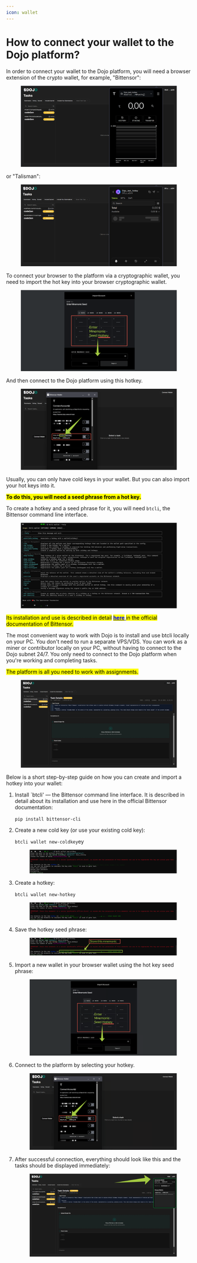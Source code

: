 ```yaml
---
icon: wallet
---
```


# How to connect your wallet to the Dojo platform?

In order to connect your wallet to the Dojo platform, you will need a browser extension of the crypto wallet, for example, "Bittensor":

<figure><img src=".gitbook/assets/image.png" alt=""><figcaption></figcaption></figure>

or "Talisman":

<figure><img src=".gitbook/assets/image (1).png" alt=""><figcaption></figcaption></figure>


To connect your browser to the platform via a cryptographic wallet, you need to import the hot key into your browser cryptographic wallet. &#x20;

<figure><img src=".gitbook/assets/image (4).png" alt=""><figcaption></figcaption></figure>

And then connect to the Dojo platform using this hotkey.

<figure><img src=".gitbook/assets/image (3).png" alt=""><figcaption></figcaption></figure>


Usually, you can only have cold keys in your wallet. But you can also import your hot keys into it.

<mark style="color:$success;">**To do this, you will need a seed phrase from a hot key.**</mark>

To create a hotkey and a seed phrase for it, you will need `btcli`, the Bittensor command line interface.

<figure><img src=".gitbook/assets/image (5).png" alt=""><figcaption></figcaption></figure>

<mark style="color:$danger;">Its installation and use is described in detail</mark> [<mark style="color:blue;">**here**</mark> ](https://docs.learnbittensor.org/getting-started/install-btcli)<mark style="color:$danger;">in the official documentation of Bittensor.</mark>

The most convenient way to work with Dojo is to install and use btcli locally on your PC. You don't need to run a separate VPS/VDS. You can work as a miner or contributor locally on your PC, without having to connect to the Dojo subnet 24/7. You only need to connect to the Dojo platform when you're working and completing tasks.

<mark style="color:$success;">The platform is all you need to work with assignments.</mark>

<figure><img src=".gitbook/assets/image (7).png" alt=""><figcaption></figcaption></figure>


Below is a short step-by-step guide on how you can create and import a hotkey into your wallet:

1. Install \`btcli' — the Bittensor command line interface. It is described in detail about its installation and use here in the official Bittensor documentation:
   
   `pip install bittensor-cli`

2.  Create a new cold key (or use your existing cold key):
    
    `btcli wallet new-coldkey`ey


    <figure><img src=".gitbook/assets/image (9).png" alt=""><figcaption></figcaption></figure>

    

3.  Create a hotkey:
    
    `btcli wallet new-hotkey`


    <figure><img src=".gitbook/assets/image (12).png" alt=""><figcaption></figcaption></figure>

    

4.  Save the hotkey seed phrase:


    <figure><img src=".gitbook/assets/image (14).png" alt=""><figcaption></figcaption></figure>

    

5.  Import a new wallet in your browser wallet using the hot key seed phrase:


    <figure><img src=".gitbook/assets/image (15).png" alt=""><figcaption></figcaption></figure>

    

6.  Connect to the platform by selecting your hotkey.


    <figure><img src=".gitbook/assets/image (16).png" alt=""><figcaption></figcaption></figure>

    

7.  After successful connection, everything should look like this and the tasks should be displayed immediately:


    <figure><img src=".gitbook/assets/image (18).png" alt=""><figcaption></figcaption></figure>
